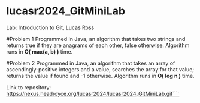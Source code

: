 # lucasr2024_GitMiniLab

Lab: Introduction to Git, Lucas Ross

#Problem 1
Programmed in Java, an algorithm that takes two
strings and returns true if they are anagrams of
each other, false otherwise. Algorithm runs in
**O( max(a, b) )** time.

#Problem 2
Programmed in Java, an algorithm that takes an
array of ascendingly-positive integers and a value,
searches the array for that value; returns the
value if found and -1 otherwise. Algorithm runs in
**O( log n )** time.

Link to repository: https://nexus.headroyce.org/lucasr2024/lucasr2024_GitMiniLab.git````